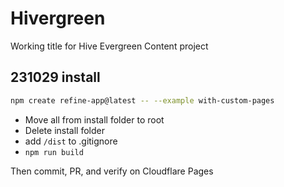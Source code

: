 # Hivergreen
Working title for Hive Evergreen Content project

## 231029 install
```bash
npm create refine-app@latest -- --example with-custom-pages
```
* Move all from install folder to root
* Delete install folder
* add `/dist` to .gitignore
* `npm run build`

Then commit, PR, and verify on Cloudflare Pages
